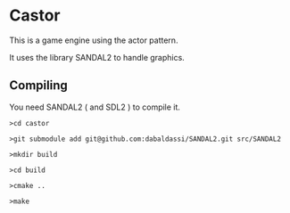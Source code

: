 # Castor

This is a game engine using the actor pattern.

It uses the library SANDAL2 to handle graphics.

## Compiling

You need SANDAL2 ( and SDL2 ) to compile it.

```
>cd castor

>git submodule add git@github.com:dabaldassi/SANDAL2.git src/SANDAL2

>mkdir build

>cd build

>cmake ..

>make
```